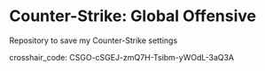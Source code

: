 # Counter-Strike: Global Offensive

Repository to save my Counter-Strike settings

crosshair_code: CSGO-cSGEJ-zmQ7H-Tsibm-yWOdL-3aQ3A
